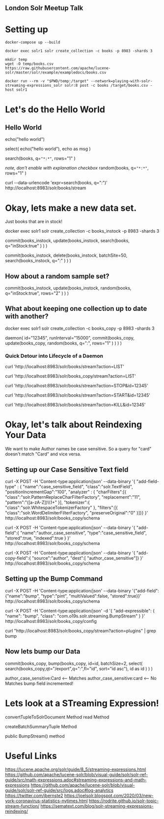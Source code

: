 London Solr Meetup Talk
--------------------------


# Setting up

```
docker-compose up --build

docker exec solr1 solr create_collection -c books -p 8983 -shards 3

mkdir temp
wget -O temp/books.csv https://raw.githubusercontent.com/apache/lucene-solr/master/solr/example/exampledocs/books.csv

docker run --rm -v "$PWD/temp:/target" --network=playing-with-solr-streaming-expressions_solr solr:8 post -c books /target/books.csv -host solr1
```

# Let's do the Hello World

## Hello World

echo("hello world")

select(
  echo("hello world"),
  echo as msg
)

search(books,
     q=`"*:*"`,
     rows="1"
)

_note, don't enable with explanation checkbox_
random(books,
     q=`"*:*"`,
     rows="1"
)

curl --data-urlencode 'expr=search(books, q="*:*")' http://localhost:8983/solr/books/stream  


# Okay, lets make a new data set.

Just books that are in stock!

docker exec solr1 solr create_collection -c books_instock -p 8983 -shards 3

commit(books_instock,
  update(books_instock,
    search(books,
         q="inStock:true"
    )
  )
)



commit(books_instock,
  delete(books_instock, batchSite=50,
    search(books_instock,
          q="*:*"
    )
  )
)

## How about a random sample set?

commit(books_instock,
  update(books_instock,
    random(books,
         q="inStock:true",
         rows="2"
    )
  )
)


## What about keeping one collection up to date with another?

docker exec solr1 solr create_collection -c books_copy -p 8983 -shards 3

daemon(
  id="12345",
  runInterval="15000",
  commit(books_copy,
    update(books_copy,
      random(books,
           q="*:*",
           rows="1"
      )
    )
  )
)

### Quick Detour into Lifecycle of a Daemon
curl 'http://localhost:8983/solr/books/stream?action=LIST'

curl 'http://localhost:8983/solr/books_copy/stream?action=LIST'

curl 'http://localhost:8983/solr/books/stream?action=STOP&id=12345'

curl 'http://localhost:8983/solr/books/stream?action=START&id=12345'

curl 'http://localhost:8983/solr/books/stream?action=KILL&id=12345'


# Okay, let's talk about Reindexing Your Data

We want to make Author names be case sensitive.  So a query for "card" doesn't match "Card" and vice versa.

## Setting up our Case Sensitive Text field

curl -X POST -H 'Content-type:application/json' --data-binary '{
  "add-field-type" : {
     "name":"case_sensitive_field",
     "class":"solr.TextField",
     "positionIncrementGap":"100",
     "analyzer" : {
        "charFilters":[{
           "class":"solr.PatternReplaceCharFilterFactory",
           "replacement":"$1$1",
           "pattern":"([a-zA-Z])\\\\1+" }],
        "tokenizer":{
           "class":"solr.WhitespaceTokenizerFactory" },
        "filters":[{
           "class":"solr.WordDelimiterFilterFactory",
           "preserveOriginal":"0" }]}}
}' http://localhost:8983/solr/books_copy/schema

curl -X POST -H 'Content-type:application/json' --data-binary '{
  "add-field":{
     "name":"author_case_sensitive",
     "type":"case_sensitive_field",
     "stored":true,
     "indexed":true }
}' http://localhost:8983/solr/books_copy/schema


curl -X POST -H 'Content-type:application/json' --data-binary '{
  "add-copy-field":{
     "source":"author",
     "dest":[ "author_case_sensitive"]}
}' http://localhost:8983/solr/books_copy/schema

## Setting up the Bump Command

curl -X POST -H 'Content-type:application/json' --data-binary '{"add-field": {"name":"bump", "type":"pint", "multiValued":false, "stored":true}}' http://localhost:8983/solr/books_copy/schema


curl -X POST -H 'Content-type:application/json'  -d '{
  "add-expressible": {
    "name": "bump",
    "class": "com.o19s.solr.streaming.BumpStream"
  }
}' http://localhost:8983/solr/books_copy/config

curl "http://localhost:8983/solr/books_copy/stream?action=plugins" | grep bump

## Now lets bump our Data

commit(books_copy,
  bump(books_copy,
    id=id,
    batchSize=2,
    select(
      search(books_copy,qt="/export",q="*:*",fl="id", sort="id asc"),
      id as id
    )
  )
)

author_case_sensitive:Card   <-- Matches
author_case_sensitive:card   <-- No Matches
bump field incremented!

# Lets look at a STreaming Expression!

convertTupleToSolrDocument Method
read Method

createBatchSummaryTuple Method

public BumpStream() method


# Useful Links
https://lucene.apache.org/solr/guide/8_5/streaming-expressions.html
https://github.com/apache/lucene-solr/blob/visual-guide/solr/solr-ref-guide/src/math-expressions.adoc#streaming-expressions-and-math-expressions
https://github.com/apache/lucene-solr/blob/visual-guide/solr/solr-ref-guide/src/logs.adoc#log-analytics
https://twitter.com/jbernste2
https://joelsolr.blogspot.com/2020/03/new-york-coronavirus-statistics-nytimes.html
https://rodrite.github.io/solr-topic-stream-function/
https://sematext.com/blog/solr-streaming-expressions-reindexing/
